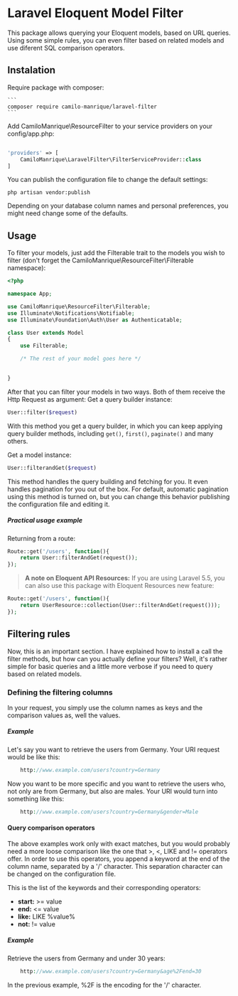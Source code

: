 # Laravel Eloquent Model Filter

This package allows querying your Eloquent models, based on URL queries. Using some simple rules, you can even filter based on related models and use diferent SQL comparison operators.

## Instalation

Require package with composer:

    ```
    composer require camilo-manrique/laravel-filter
    ```

Add CamiloManrique\ResourceFilter to your service providers on your config/app.php:

```php

'providers' => [
    CamiloManrique\LaravelFilter\FilterServiceProvider::class
]

```

You can publish the configuration file to change the default settings:

```
php artisan vendor:publish
```


Depending on your database column names and personal preferences, you might need change some of the defaults.

## Usage

To filter your models, just add the Filterable trait to the models you wish to filter (don't forget the CamiloManrique\ResourceFilter\Filterable namespace):

```php
<?php

namespace App;

use CamiloManrique\ResourceFilter\Filterable;
use Illuminate\Notifications\Notifiable;
use Illuminate\Foundation\Auth\User as Authenticatable;

class User extends Model
{
    use Filterable;

    /* The rest of your model goes here */
    

}
```

After that you can filter your models in two ways. Both of them receive the Http Request as argument:
Get a query builder instance:

```php
User::filter($request)
```
 
 With this method you get a query builder, in which you can keep applying query builder methods, including `get()`, `first()`, `paginate()` and many others.
  
Get a model instance:

```php
User::filterandGet($request)
```

This method handles the query building and fetching for you. It even handles pagination for you out of the box. For default, automatic pagination using this method is turned
on, but you can change this behavior publishing the configuration file and editing it.

##### Practical usage example

Returning from a route:
```php
Route::get('/users', function(){
    return User::filterAndGet(request());
});
```

> **A note on Eloquent API Resources:** If you are using Laravel 5.5, you can also use this package with Eloquent Resources new feature:
```php
Route::get('/users', function(){
    return UserResource::collection(User::filterAndGet(request()));
});
```

## Filtering rules

Now, this is an important section. I have explained how to install a call the filter methods, but how can you actually define your filters? Well, it's rather simple for basic queries
and a little more verbose if you need to query based on related models.

### Defining the filtering columns

In your request, you simply use the column names as keys and the comparison values as, well the values.

##### Example

Let's say you want to retrieve the users from Germany. Your URI request would be like this:

```php
    http://www.example.com/users?country=Germany
```

Now you want to be more specific and you want to retrieve the users who, not only are from Germany, but also are males. Your URI would turn into something like this:

```php
    http://www.example.com/users?country=Germany&gender=Male
```

#### Query comparison operators

The above examples work only with exact matches, but you would probably need a more loose comparison like the one that >, <, LIKE and != operators offer. In order to use
this operators, you append a keyword at the end of the column name, separated by a '/' character. This separation character can be changed on the configuration file.

This is the list of the keywords and their corresponding operators:

- **start:** >= value
- **end:** <= value
- **like:** LIKE %value%
- **not:** != value

##### Example

Retrieve the users from Germany and under 30 years:

```php
    http://www.example.com/users?country=Germany&age%2Fend=30
```

In the previous example, %2F is the encoding for the '/' character.

